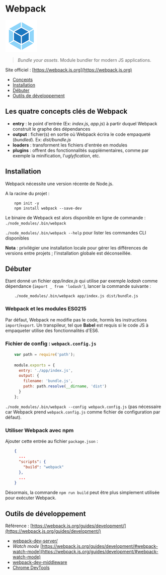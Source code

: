# Webpack

![Logo Webpack](img/webpack-logo.png)

> _Bundle your assets_. Module bundler for modern JS applications.

Site officiel : [https://webpack.js.org](https://webpack.js.org)

* [Concepts](#concepts)
* [Installation](#install)
* [Débuter](#start)
* [Outils de développement](#dev-tools)

## <a name="concepts"></a> Les quatre concepts clés de Webpack

* __entry__ : le point d'entrée (Ex: _index.js_, _app.js_) à partir duquel Webpack construit le graphe des dépendances
* __output__ : fichier(s) en sortie où Webpack écrira le code empaqueté (_bundled_). Ex: _dist/bundle.js_
* __loaders__ : transforment les fichiers d'entrée en modules
* __plugins__ : offrent des fonctionnalités supplémentaires, comme par exemple la minification, l'_uglyfication_, etc.

## <a name="install"></a> Installation

Webpack nécessite une version récente de Node.js.

A la racine du projet : 

```shell
    npm init -y
    npm install webpack --save-dev
```

Le binaire de Webpack est alors disponible en ligne de commande : `./node_modules/.bin/webpack`

`./node_modules/.bin/webpack --help` pour lister les commandes CLI disponibles

__Nota__ : privilégier une installation locale pour gérer les différences de versions entre projets ; l'installation globale est déconseillée.

## <a name="start"></a> Débuter

Etant donné un fichier _app/index.js_ qui utilise par exemple _lodash_ comme dépendance (`import _ from 'lodash'`), lancer la commande suivante : 

```shell
    ./node_modules/.bin/webpack app/index.js dist/bundle.js
```

### Webpack et les modules ES0215

Par défaut, Webpack ne modifie pas le code, hormis les instructions `import`/`export`. Un transpileur, tel que __Babel__ est requis si le code JS à empaqueter utilise des fonctionnalités d'ES6.

### Fichier de config : `webpack.config.js`

```javascript
    var path = require('path');

    module.exports = {
      entry: './app/index.js',
      output: {
        filename: 'bundle.js',
        path: path.resolve(__dirname, 'dist')
      }
    };
```

`./node_modules/.bin/webpack --config webpack.config.js` (pas nécessaire car Webpack prend `webpack.config.js` comme fichier de configuration par défaut).

### Utiliser Webpack avec npm

Ajouter cette entrée au fichier `package.json` : 

```json
    {
      ...
      "scripts": {
        "build": "webpack"
      },
      ...
    }
```

Désormais, la commande `npm run build` peut être plus simplement utilisée pour exécuter Webpack.

## <a name="dev-tools"></a> Outils de développement

Référence : [https://webpack.js.org/guides/development/](https://webpack.js.org/guides/development/)

* [webpack-dev-server/](https://webpack.js.org/configuration/dev-server/)
* _Watch mode_ [https://webpack.js.org/guides/development/#webpack-watch-mode](https://webpack.js.org/guides/development/#webpack-watch-mode)
* [webpack-dev-middleware](https://webpack.js.org/guides/development/#webpack-dev-middleware)
* [Chrome DevTools](https://medium.com/@rafaelideleon/webpack-your-chrome-devtools-workspaces-cb9cca8d50da#.8idaxo1gj)
